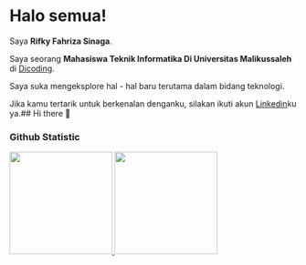 # Halo semua! 

Saya **Rifky Fahriza Sinaga**.<br>

Saya seorang **Mahasiswa Teknik Informatika Di Universitas Malikussaleh** di [Dicoding](https://www.dicoding.com/).<br>

Saya suka mengeksplore hal - hal baru terutama dalam bidang teknologi.<br>


Jika kamu tertarik untuk berkenalan denganku, silakan ikuti akun [Linkedin](https://www.linkedin.com/in/rifky-fahriza-sinaga-a44846298/)ku ya.## Hi there 👋

### Github Statistic
<p align="left">
<a href="https://github.com/BubbleXPrjct">
  <img height="180em" src="https://github-readme-stats-eight-theta.vercel.app/api?username=BubbleXPrjct&show_icons=true&theme=algolia&include_all_commits=true&count_private=true"/>
  <img height="180em" src="https://github-readme-stats-eight-theta.vercel.app/api/top-langs/?username=BubbleXPrjct&layout=compact&langs_count=8&theme=algolia"/>
</a>
</p>
